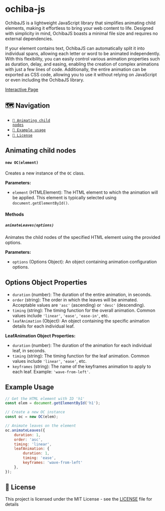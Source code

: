 # ochiba-js
OchibaJS is a lightweight JavaScript library that simplifies animating child elements, making it effortless to bring your web content to life. Designed with simplicity in mind, OchibaJS boasts a minimal file size and requires no external dependencies.

If your element contains text, OchibaJS can automatically split it into individual spans, allowing each letter or word to be animated independently. With this flexibility, you can easily control various animation properties such as duration, delay, and easing, enabling the creation of complex animations with just a few lines of code. Additionally, the entire animation can be exported as CSS code, allowing you to use it without relying on JavaScript or even including the OchibaJS library.

 [Interactive Page](https://lischilpp.github.io/ochiba-js/)

 ## 🗺️ Navigation 
- [<code>📝 Animating child nodes</code>](#-animating-child-nodes)
- [<code>📝 Example usage</code>](#-example-usage)
- [<code>📝 License</code>](#-license)

## Animating child nodes

#### `new OC(element)`

Creates a new instance of the `OC` class.

**Parameters:**

- `element` (HTMLElement): The HTML element to which the animation will be applied. This element is typically selected using `document.getElementById()`.

#### Methods

##### `animateLeaves(options)`

Animates the child nodes of the specified HTML element using the provided options.

**Parameters:**

- `options` (Options Object): An object containing animation configuration options.

## Options Object Properties

- `duration` (number): The duration of the entire animation, in seconds.
- `order` (string): The order in which the leaves will be animated. Acceptable values are `'asc'` (ascending) or `'desc'` (descending).
- `timing` (string): The timing function for the overall animation. Common values include `'linear'`, `'ease'`, `'ease-in'`, etc.
- `leafAnimation` (Object): An object containing the specific animation details for each individual leaf.

**LeafAnimation Object Properties:**

- `duration` (number): The duration of the animation for each individual leaf, in seconds.
- `timing` (string): The timing function for the leaf animation. Common values include `'linear'`, `'ease'`, etc.
- `keyframes` (string): The name of the keyframes animation to apply to each leaf. Example: `'wave-from-left'`.

## Example Usage

```javascript
// Get the HTML element with ID 'h1'
const elem = document.getElementById('h1');

// Create a new OC instance
const oc = new OC(elem);

// Animate leaves on the element
oc.animateLeaves({
    duration: 1,
    order: 'asc',
    timing: 'linear',
    leafAnimation: {
        duration: 1,
        timing: 'ease',
        keyframes: 'wave-from-left'
    },
});
```

## 📝 License
This project is licensed under the MIT License - see the [LICENSE](LICENSE) file for details
